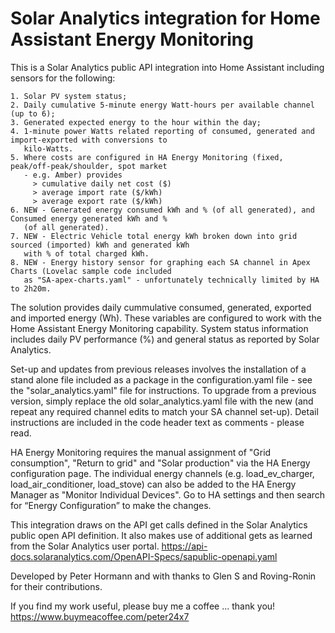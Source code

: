 Solar Analytics integration for Home Assistant Energy Monitoring
================================================================

This is a Solar Analytics public API integration into Home Assistant including sensors for the following:

    1. Solar PV system status; 
    2. Daily cumulative 5-minute energy Watt-hours per available channel (up to 6);
    3. Generated expected energy to the hour within the day; 
    4. 1-minute power Watts related reporting of consumed, generated and import-exported with conversions to 
       kilo-Watts.
    5. Where costs are configured in HA Energy Monitoring (fixed, peak/off-peak/shoulder, spot market 
       - e.g. Amber) provides 
         > cumulative daily net cost ($)
         > average import rate ($/kWh)
         > average export rate ($/kWh)
    6. NEW - Generated energy consumed kWh and % (of all generated), and Consumed energy generated kWh and % 
       (of all generated).
    7. NEW - Electric Vehicle total energy kWh broken down into grid sourced (imported) kWh and generated kWh 
       with % of total charged kWh.
    8. NEW - Energy history sensor for graphing each SA channel in Apex Charts (Lovelac sample code included 
       as "SA-apex-charts.yaml" - unfortunately technically limited by HA to 2h20m.

The solution provides daily cummulative consumed, generated, exported and imported energy (Wh). These 
variables are configured to work with the Home Assistant Energy Monitoring capability. System status 
information includes daily PV performance (%) and general status as reported by Solar Analytics.

Set-up and updates from previous releases involves the installation of a stand alone file included as a package 
in the configuration.yaml file - see the "solar_analytics.yaml" file for instructions. To upgrade from a 
previous version, simply replace the old solar_analytics.yaml file with the new (and repeat any required 
channel edits to match your SA channel set-up). Detail instructions are included in the code header text 
as comments - please read.

HA Energy Monitoring requires the manual assignment of "Grid consumption", "Return to grid" and "Solar 
production" via the HA Energy configuration page. The individual energy channels (e.g. load_ev_charger, 
load_air_conditioner, load_stove) can also be added to the HA Energy Manager as "Monitor Individual Devices". 
Go to HA settings and then search for “Energy Configuration” to make the changes. 

This integration draws on the API get calls defined in the Solar Analytics public open API definition. It 
also makes use of additional gets as learned from the Solar Analytics user portal.
https://api-docs.solaranalytics.com/OpenAPI-Specs/sapublic-openapi.yaml 

Developed by Peter Hormann and with thanks to Glen S and Roving-Ronin for their contributions.

If you find my work useful, please buy me a coffee ... thank you!
  https://www.buymeacoffee.com/peter24x7

